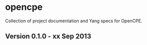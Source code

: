 opencpe
=======

Collection of project documentation and Yang specs for OpenCPE.

Version 0.1.0 - xx Sep 2013
---------------------------
